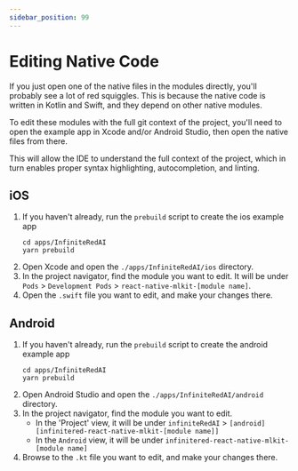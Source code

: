 ```yaml
---
sidebar_position: 99
---
```


# Editing Native Code

If you just open one of the native files in the modules directly, you'll probably see a lot of red squiggles. This is
because the native code is written in Kotlin and Swift, and they depend on other native modules.

To edit these modules with the full git context of the project, you'll need to open the example app in Xcode and/or
Android
Studio, then open the native files from there.

This will allow the IDE to understand the full context of the project, which in turn enables proper syntax highlighting,
autocompletion, and linting.

## iOS

1. If you haven't already, run the `prebuild` script to create the ios example app
   ```shell
   cd apps/InfiniteRedAI
   yarn prebuild
   ```
2. Open Xcode and open the `./apps/InfiniteRedAI/ios` directory.
3. In the project navigator, find the module you want to edit. It will be
   under `Pods` > `Development Pods` > `react-native-mlkit-[module name]`.
4. Open the `.swift` file you want to edit, and make your changes there.

## Android

1. If you haven't already, run the `prebuild` script to create the android example app
   ```shell
   cd apps/InfiniteRedAI
   yarn prebuild
   ```
2. Open Android Studio and open the `./apps/InfiniteRedAI/android` directory.
3. In the project navigator, find the module you want to edit.
    - In the 'Project' view, it will be
      under `infiniteRedAI` >  `[android] [infinitered-react-native-mlkit-[module name]]`
    - In the `Android` view, it will be under `infinitered-react-native-mlkit-[module name]`
4. Browse to the `.kt` file you want to edit, and make your changes there.

